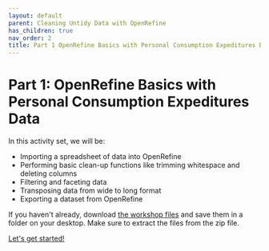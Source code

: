 ```yaml
---
layout: default
parent: Cleaning Untidy Data with OpenRefine
has_children: true
nav_order: 2
title: Part 1 OpenRefine Basics with Personal Consumption Expeditures Data
---
```


# Part 1: OpenRefine Basics with Personal Consumption Expeditures Data 

In this activity set, we will be:

* Importing a spreadsheet of data into OpenRefine 
* Performing basic clean-up functions like trimming whitespace and deleting columns
* Filtering and faceting data
* Transposing data from wide to long format
* Exporting a dataset from OpenRefine

If you haven't already, download [the workshop files](https://github.com/cmu-lib/portfolio_workshop/blob/main/OpenRefine_Materials/files/20201001_OpenRefine_Workshop_files.zip?raw=true) and save them in a folder on your desktop. Make sure to extract the files from the zip file.


[Let's get started!](https://cmu_lib.github.io/portfolio_workshop/OpenRefine_Materials/pt1_expenditure/02_import.html)


 

